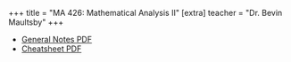 +++
title = "MA 426: Mathematical Analysis II"
[extra]
teacher = "Dr. Bevin Maultsby"
+++

* [General Notes PDF](ma426.pdf)
* [Cheatsheet PDF](ma426_cheatsheet.pdf)
